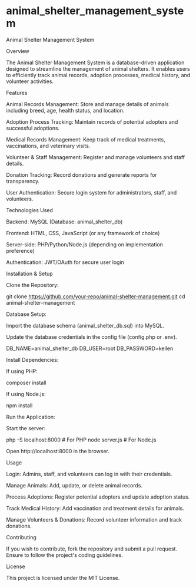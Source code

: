 # animal_shelter_management_system

Animal Shelter Management System

Overview

The Animal Shelter Management System is a database-driven application designed to streamline the management of animal shelters. It enables users to efficiently track animal records, adoption processes, medical history, and volunteer activities.

Features

Animal Records Management: Store and manage details of animals including breed, age, health status, and location.

Adoption Process Tracking: Maintain records of potential adopters and successful adoptions.

Medical Records Management: Keep track of medical treatments, vaccinations, and veterinary visits.

Volunteer & Staff Management: Register and manage volunteers and staff details.

Donation Tracking: Record donations and generate reports for transparency.

User Authentication: Secure login system for administrators, staff, and volunteers.

Technologies Used

Backend: MySQL (Database: animal_shelter_db)

Frontend: HTML, CSS, JavaScript (or any framework of choice)

Server-side: PHP/Python/Node.js (depending on implementation preference)

Authentication: JWT/OAuth for secure user login

Installation & Setup

Clone the Repository:

git clone https://github.com/your-repo/animal-shelter-management.git
cd animal-shelter-management

Database Setup:

Import the database schema (animal_shelter_db.sql) into MySQL.

Update the database credentials in the config file (config.php or .env).

DB_NAME=animal_shelter_db
DB_USER=root
DB_PASSWORD=kellen

Install Dependencies:

If using PHP:

composer install

If using Node.js:

npm install

Run the Application:

Start the server:

php -S localhost:8000  # For PHP
node server.js  # For Node.js

Open http://localhost:8000 in the browser.

Usage

Login: Admins, staff, and volunteers can log in with their credentials.

Manage Animals: Add, update, or delete animal records.

Process Adoptions: Register potential adopters and update adoption status.

Track Medical History: Add vaccination and treatment details for animals.

Manage Volunteers & Donations: Record volunteer information and track donations.

Contributing

If you wish to contribute, fork the repository and submit a pull request. Ensure to follow the project's coding guidelines.

License

This project is licensed under the MIT License.
